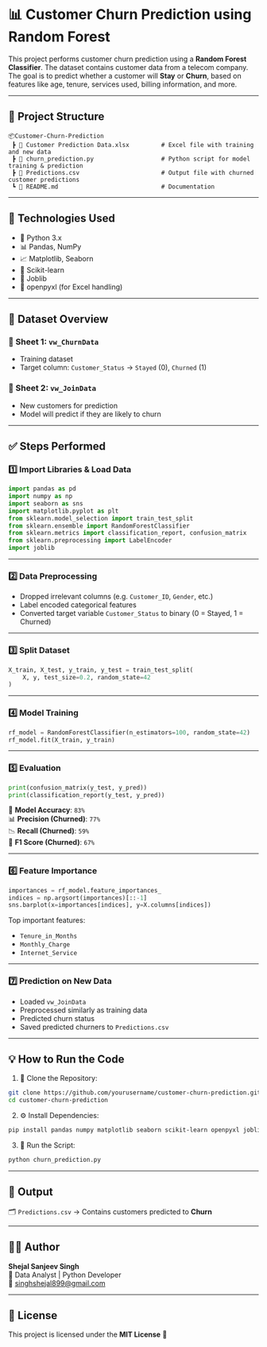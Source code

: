# 📊 Customer Churn Prediction using Random Forest

This project performs customer churn prediction using a **Random Forest Classifier**. The dataset contains customer data from a telecom company. The goal is to predict whether a customer will **Stay** or **Churn**, based on features like age, tenure, services used, billing information, and more.

---

## 📁 Project Structure

```
📦Customer-Churn-Prediction
 ┣ 📄 Customer Prediction Data.xlsx         # Excel file with training and new data
 ┣ 📄 churn_prediction.py                   # Python script for model training & prediction
 ┣ 📄 Predictions.csv                       # Output file with churned customer predictions
 ┗ 📄 README.md                             # Documentation
```

---

## 🔧 Technologies Used

- 🐍 Python 3.x  
- 📊 Pandas, NumPy  
- 📈 Matplotlib, Seaborn  
- 🤖 Scikit-learn  
- 💾 Joblib  
- 📘 openpyxl (for Excel handling)

---

## 📌 Dataset Overview

### 📑 Sheet 1: `vw_ChurnData`
- Training dataset
- Target column: `Customer_Status` → `Stayed` (0), `Churned` (1)

### 📑 Sheet 2: `vw_JoinData`
- New customers for prediction
- Model will predict if they are likely to churn

---

## ✅ Steps Performed

### 1️⃣ Import Libraries & Load Data

```python
import pandas as pd
import numpy as np
import seaborn as sns
import matplotlib.pyplot as plt
from sklearn.model_selection import train_test_split
from sklearn.ensemble import RandomForestClassifier
from sklearn.metrics import classification_report, confusion_matrix
from sklearn.preprocessing import LabelEncoder
import joblib
```

---

### 2️⃣ Data Preprocessing

- Dropped irrelevant columns (e.g. `Customer_ID`, `Gender`, etc.)
- Label encoded categorical features
- Converted target variable `Customer_Status` to binary (0 = Stayed, 1 = Churned)

---

### 3️⃣ Split Dataset

```python
X_train, X_test, y_train, y_test = train_test_split(
    X, y, test_size=0.2, random_state=42
)
```

---

### 4️⃣ Model Training

```python
rf_model = RandomForestClassifier(n_estimators=100, random_state=42)
rf_model.fit(X_train, y_train)
```

---

### 5️⃣ Evaluation

```python
print(confusion_matrix(y_test, y_pred))
print(classification_report(y_test, y_pred))
```

📌 **Model Accuracy**: `83%`  
📊 **Precision (Churned)**: `77%`  
📉 **Recall (Churned)**: `59%`  
🧠 **F1 Score (Churned)**: `67%`

---

### 6️⃣ Feature Importance

```python
importances = rf_model.feature_importances_
indices = np.argsort(importances)[::-1]
sns.barplot(x=importances[indices], y=X.columns[indices])
```

Top important features:
- `Tenure_in_Months`
- `Monthly_Charge`
- `Internet_Service`

---

### 7️⃣ Prediction on New Data

- Loaded `vw_JoinData`
- Preprocessed similarly as training data
- Predicted churn status
- Saved predicted churners to `Predictions.csv`

---

## 💡 How to Run the Code

1. 🔽 Clone the Repository:
```bash
git clone https://github.com/yourusername/customer-churn-prediction.git
cd customer-churn-prediction
```

2. ⚙️ Install Dependencies:
```bash
pip install pandas numpy matplotlib seaborn scikit-learn openpyxl joblib
```

3. 🚀 Run the Script:
```bash
python churn_prediction.py
```

---

## 📝 Output

🗂️ `Predictions.csv` → Contains customers predicted to **Churn**

---

## 👩‍💻 Author

**Shejal Sanjeev Singh**  
💼 Data Analyst | Python Developer  
📧 singhshejal899@gmail.com 

---

## 📜 License

This project is licensed under the **MIT License** 📝
